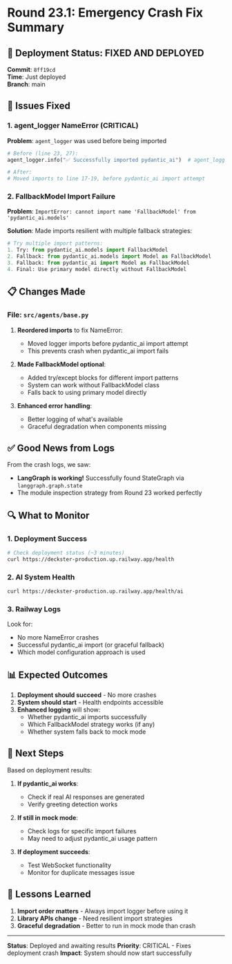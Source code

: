 # Round 23.1: Emergency Crash Fix Summary

## 🚨 Deployment Status: **FIXED AND DEPLOYED**

**Commit**: `8ff19cd`  
**Time**: Just deployed  
**Branch**: main  

## 🐛 Issues Fixed

### 1. **agent_logger NameError** (CRITICAL)
**Problem**: `agent_logger` was used before being imported
```python
# Before (line 23, 27):
agent_logger.info("✅ Successfully imported pydantic_ai")  # agent_logger not yet imported!

# After:
# Moved imports to line 17-19, before pydantic_ai import attempt
```

### 2. **FallbackModel Import Failure** 
**Problem**: `ImportError: cannot import name 'FallbackModel' from 'pydantic_ai.models'`

**Solution**: Made imports resilient with multiple fallback strategies:
```python
# Try multiple import patterns:
1. Try: from pydantic_ai.models import FallbackModel
2. Fallback: from pydantic_ai.models import Model as FallbackModel  
3. Fallback: from pydantic_ai import Model as FallbackModel
4. Final: Use primary model directly without FallbackModel
```

## 📋 Changes Made

### File: `src/agents/base.py`

1. **Reordered imports** to fix NameError:
   - Moved logger imports before pydantic_ai import attempt
   - This prevents crash when pydantic_ai import fails

2. **Made FallbackModel optional**:
   - Added try/except blocks for different import patterns
   - System can work without FallbackModel class
   - Falls back to using primary model directly

3. **Enhanced error handling**:
   - Better logging of what's available
   - Graceful degradation when components missing

## ✅ Good News from Logs

From the crash logs, we saw:
- **LangGraph is working!** Successfully found StateGraph via `langgraph.graph.state`
- The module inspection strategy from Round 23 worked perfectly

## 🔍 What to Monitor

### 1. Deployment Success
```bash
# Check deployment status (~3 minutes)
curl https://deckster-production.up.railway.app/health
```

### 2. AI System Health
```bash
curl https://deckster-production.up.railway.app/health/ai
```

### 3. Railway Logs
Look for:
- No more NameError crashes
- Successful pydantic_ai import (or graceful fallback)
- Which model configuration approach is used

## 📊 Expected Outcomes

1. **Deployment should succeed** - No more crashes
2. **System should start** - Health endpoints accessible
3. **Enhanced logging** will show:
   - Whether pydantic_ai imports successfully
   - Which FallbackModel strategy works (if any)
   - Whether system falls back to mock mode

## 🎯 Next Steps

Based on deployment results:

1. **If pydantic_ai works**: 
   - Check if real AI responses are generated
   - Verify greeting detection works

2. **If still in mock mode**:
   - Check logs for specific import failures
   - May need to adjust pydantic_ai usage pattern

3. **If deployment succeeds**:
   - Test WebSocket functionality
   - Monitor for duplicate messages issue

## 📝 Lessons Learned

1. **Import order matters** - Always import logger before using it
2. **Library APIs change** - Need resilient import strategies
3. **Graceful degradation** - Better to run in mock mode than crash

---

**Status**: Deployed and awaiting results
**Priority**: CRITICAL - Fixes deployment crash
**Impact**: System should now start successfully